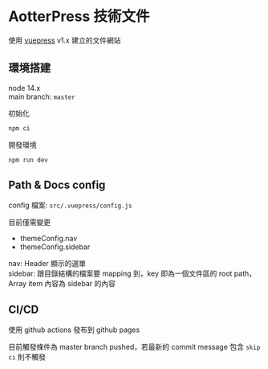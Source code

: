 # AotterPress 技術文件

使用 [vuepress](https://vuepress.vuejs.org/) v1.x 建立的文件網站

## 環境搭建

node 14.x  
main branch: `master`  

初始化

```bash
npm ci
```

開發環境
```bash
npm run dev
```

## Path & Docs config

config 檔案: `src/.vuepress/config.js`

目前僅需變更
- themeConfig.nav
- themeConfig.sidebar

nav: Header 顯示的選單  
sidebar: 跟目錄結構的檔案要 mapping 到，key 即為一個文件區的 root path，Array item 內容為 sidebar 的內容


## CI/CD

使用 github actions 發布到 github pages

目前觸發條件為 master branch pushed，若最新的 commit message 包含 `skip ci` 則不觸發

